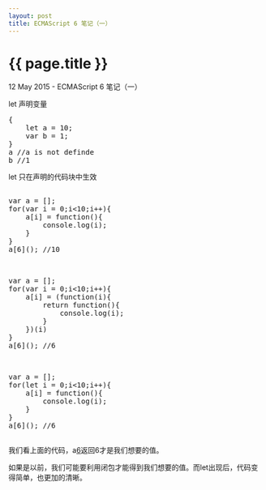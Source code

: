 ```yaml
---
layout: post
title: ECMAScript 6 笔记（一）
---
```


{{ page.title }}
================

<p class="meta">12 May 2015 - ECMAScript 6 笔记（一）</p>

let 声明变量

<pre class="language-javascript">
{
	let a = 10;
	var b = 1;
}
a //a is not definde
b //1
</pre>


let 只在声明的代码块中生效

<pre class="language-javascript">

var a = [];
for(var i = 0;i<10;i++){
	a[i] = function(){
		console.log(i);
	}
}
a[6](); //10

</pre>

<pre class="language-javascript">

var a = [];
for(var i = 0;i<10;i++){
	a[i] = (function(i){
		return function(){
			console.log(i);
		}
	})(i)
}
a[6](); //6

</pre>

<pre class="language-javascript">

var a = [];
for(let i = 0;i<10;i++){
	a[i] = function(){
		console.log(i);
	}
}
a[6](); //6

</pre>

我们看上面的代码，a[6]()返回6才是我们想要的值。

如果是以前，我们可能要利用闭包才能得到我们想要的值。而let出现后，代码变得简单，也更加的清晰。